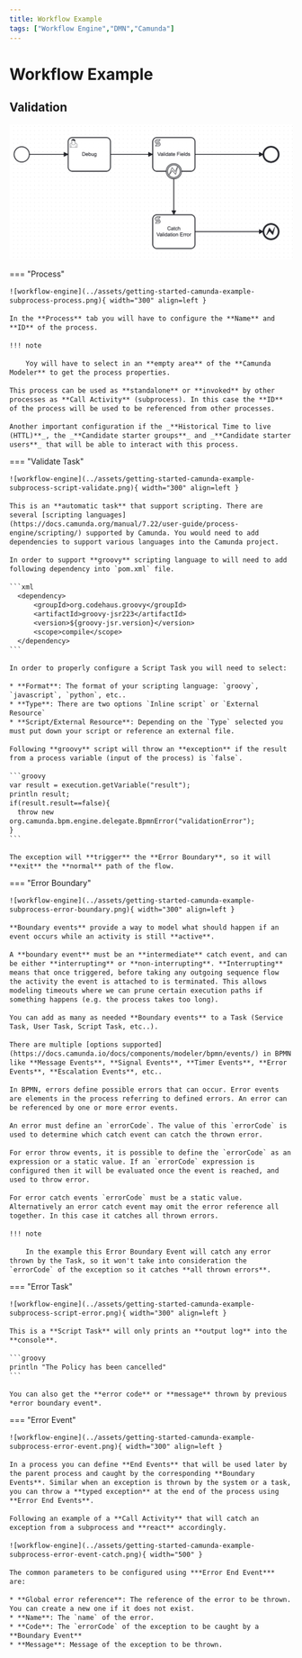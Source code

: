 ```yaml
---
title: Workflow Example
tags: ["Workflow Engine","DMN","Camunda"]
---
```

# Workflow Example


## Validation


![workflow-engine](../assets/getting-started-camunda-example-subprocess.png)

=== "Process"

    ![workflow-engine](../assets/getting-started-camunda-example-subprocess-process.png){ width="300" align=left }

    In the **Process** tab you will have to configure the **Name** and **ID** of the process.

    !!! note

        Yoy will have to select in an **empty area** of the **Camunda Modeler** to get the process properties.

    This process can be used as **standalone** or **invoked** by other processes as **Call Activity** (subprocess). In this case the **ID** of the process will be used to be referenced from other processes. 

    Another important configuration if the _**Historical Time to live (HTTL)**_, the _**Candidate starter groups**_ and _**Candidate starter users**_ that will be able to interact with this process.

=== "Validate Task"

    ![workflow-engine](../assets/getting-started-camunda-example-subprocess-script-validate.png){ width="300" align=left }

    This is an **automatic task** that support scripting. There are several [scripting languages](https://docs.camunda.org/manual/7.22/user-guide/process-engine/scripting/) supported by Camunda. You would need to add dependencies to support various languages into the Camunda project.

    In order to support **groovy** scripting language to will need to add following dependency into `pom.xml` file.

    ```xml
      <dependency>
          <groupId>org.codehaus.groovy</groupId>
          <artifactId>groovy-jsr223</artifactId>
          <version>${groovy-jsr.version}</version>
          <scope>compile</scope>
      </dependency>
    ```

    In order to properly configure a Script Task you will need to select:

    * **Format**: The format of your scripting language: `groovy`, `javascript`, `python`, etc..
    * **Type**: There are two options `Inline script` or `External Resource`
    * **Script/External Resource**: Depending on the `Type` selected you must put down your script or reference an external file.

    Following **groovy** script will throw an **exception** if the result from a process variable (input of the process) is `false`.

    ```groovy
    var result = execution.getVariable("result");
    println result;
    if(result.result==false){
      throw new org.camunda.bpm.engine.delegate.BpmnError("validationError");
    }
    ```

    The exception will **trigger** the **Error Boundary**, so it will **exit** the **normal** path of the flow.

=== "Error Boundary"

    ![workflow-engine](../assets/getting-started-camunda-example-subprocess-error-boundary.png){ width="300" align=left }

    **Boundary events** provide a way to model what should happen if an event occurs while an activity is still **active**.

    A **boundary event** must be an **intermediate** catch event, and can be either **interrupting** or **non-interrupting**. **Interrupting** means that once triggered, before taking any outgoing sequence flow the activity the event is attached to is terminated. This allows modeling timeouts where we can prune certain execution paths if something happens (e.g. the process takes too long).

    You can add as many as needed **Boundary events** to a Task (Service Task, User Task, Script Task, etc..).

    There are multiple [options supported](https://docs.camunda.io/docs/components/modeler/bpmn/events/) in BPMN like **Message Events**, **Signal Events**, **Timer Events**, **Error Events**, **Escalation Events**, etc..

    In BPMN, errors define possible errors that can occur. Error events are elements in the process referring to defined errors. An error can be referenced by one or more error events.

    An error must define an `errorCode`. The value of this `errorCode` is used to determine which catch event can catch the thrown error.

    For error throw events, it is possible to define the `errorCode` as an expression or a static value. If an `errorCode` expression is configured then it will be evaluated once the event is reached, and used to throw error.

    For error catch events `errorCode` must be a static value. Alternatively an error catch event may omit the error reference all together. In this case it catches all thrown errors.

    !!! note

        In the example this Error Boundary Event will catch any error thrown by the Task, so it won't take into consideration the `errorCode` of the exception so it catches **all thrown errors**.

=== "Error Task"

    ![workflow-engine](../assets/getting-started-camunda-example-subprocess-script-error.png){ width="300" align=left } 

    This is a **Script Task** will only prints an **output log** into the **console**.

    ```groovy
    println "The Policy has been cancelled"
    ```

    You can also get the **error code** or **message** thrown by previous *error boundary event*.

=== "Error Event"

    ![workflow-engine](../assets/getting-started-camunda-example-subprocess-error-event.png){ width="300" align=left }

    In a process you can define **End Events** that will be used later by the parent process and caught by the corresponding **Boundary Events**. Similar when an exception is thrown by the system or a task, you can throw a **typed exception** at the end of the process using **Error End Events**.

    Following an example of a **Call Activity** that will catch an exception from a subprocess and **react** accordingly.

    ![workflow-engine](../assets/getting-started-camunda-example-subprocess-error-event-catch.png){ width="500" }

    The common parameters to be configured using ***Error End Event*** are:

    * **Global error reference**: The reference of the error to be thrown. You can create a new one if it does not exist.
    * **Name**: The `name` of the error.
    * **Code**: The `errorCode` of the exception to be caught by a **Boundary Event**
    * **Message**: Message of the exception to be thrown.
    